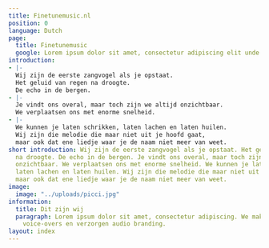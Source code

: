 ```yaml
---
title: Finetunemusic.nl
position: 0
language: Dutch
page:
  title: Finetunemusic
  google: Lorem ipsum dolor sit amet, consectetur adipiscing elit unde omnis.
introduction:
- |-
  Wij zijn de eerste zangvogel als je opstaat.
  Het geluid van regen na droogte.
  De echo in de bergen.
- |-
  Je vindt ons overal, maar toch zijn we altijd onzichtbaar.
  We verplaatsen ons met enorme snelheid.
- |-
  We kunnen je laten schrikken, laten lachen en laten huilen.
  Wij zijn die melodie die maar niet uit je hoofd gaat,
  maar ook dat ene liedje waar je de naam niet meer van weet.
short introduction: Wij zijn de eerste zangvogel als je opstaat. Het geluid van regen
  na droogte. De echo in de bergen. Je vindt ons overal, maar toch zijn we altijd
  onzichtbaar. We verplaatsen ons met enorme snelheid. We kunnen je laten schrikken,
  laten lachen en laten huilen. Wij zijn die melodie die maar niet uit je hoofd gaat,
  maar ook dat ene liedje waar je de naam niet meer van weet.
image:
  image: "../uploads/picci.jpg"
information:
  title: Dit zijn wij
  paragraph: Lorem ipsum dolor sit amet, consectetur adipiscing. We maken muziek,
    voice-overs en verzorgen audio branding.
layout: index
---
```

